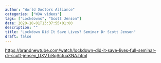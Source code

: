 ```yaml
---
author: "World Doctors Alliance"
categories: ["WDA videos"]
tags: ["Lockdowns", "Scott Jenson"]
date: 2020-10-01T13:37:55+01:00
description: ""
title: "Lockdown Did It Save Lives? Seminar Dr Scott Jenson"
draft: false
---
```


https://brandnewtube.com/watch/lockdown-did-it-save-lives-full-seminar-dr-scott-jensen_UXVTrBqSctuaXNA.html